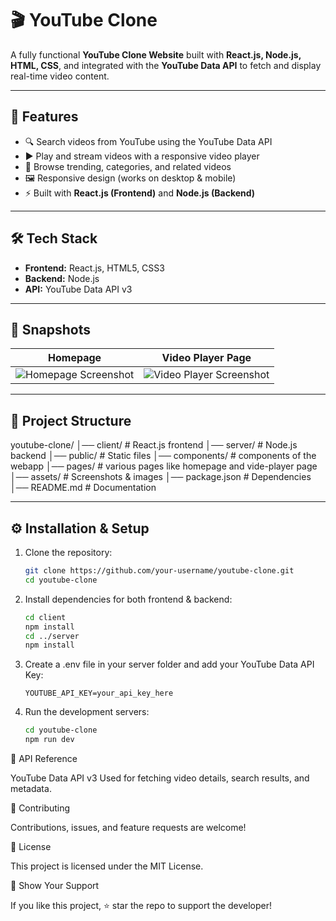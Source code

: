 # 🎬 YouTube Clone

A fully functional **YouTube Clone Website** built with **React.js, Node.js, HTML, CSS**, and integrated with the **YouTube Data API** to fetch and display real-time video content.

---

## 🚀 Features
- 🔍 Search videos from YouTube using the YouTube Data API  
- ▶️ Play and stream videos with a responsive video player  
- 📂 Browse trending, categories, and related videos  
- 🖼️ Responsive design (works on desktop & mobile)  
- ⚡ Built with **React.js (Frontend)** and **Node.js (Backend)**  

---

## 🛠️ Tech Stack
- **Frontend:** React.js, HTML5, CSS3  
- **Backend:** Node.js  
- **API:** YouTube Data API v3  

---

## 📸 Snapshots

| Homepage | Video Player Page |
|----------|--------------------|
| ![Homepage Screenshot](https://raw.githubusercontent.com/<yoegeshh>/<youtube-clone>/src/assets/Homepage.png) | ![Video Player Screenshot](.src/assets/Player.png) |

---

## 📂 Project Structure
youtube-clone/
│── client/ # React.js frontend
│── server/ # Node.js backend
│── public/ # Static files
│── components/ # components of the webapp
│── pages/ # various pages like homepage and vide-player page
│── assets/ # Screenshots & images
│── package.json # Dependencies
│── README.md # Documentation



---

## ⚙️ Installation & Setup

1. Clone the repository:
   ```bash
   git clone https://github.com/your-username/youtube-clone.git
   cd youtube-clone

2. Install dependencies for both frontend & backend:
   ```bash
   cd client
   npm install
   cd ../server
   npm install
   
3. Create a .env file in your server folder and add your YouTube Data API Key:
    ```env
    YOUTUBE_API_KEY=your_api_key_here
    
4. Run the development servers:
     ```bash
     cd youtube-clone
     npm run dev

📡 API Reference

YouTube Data API v3
Used for fetching video details, search results, and metadata.

🤝 Contributing

Contributions, issues, and feature requests are welcome!


📜 License

This project is licensed under the MIT License.


🌟 Show Your Support

If you like this project, ⭐ star the repo to support the developer!

     

  

